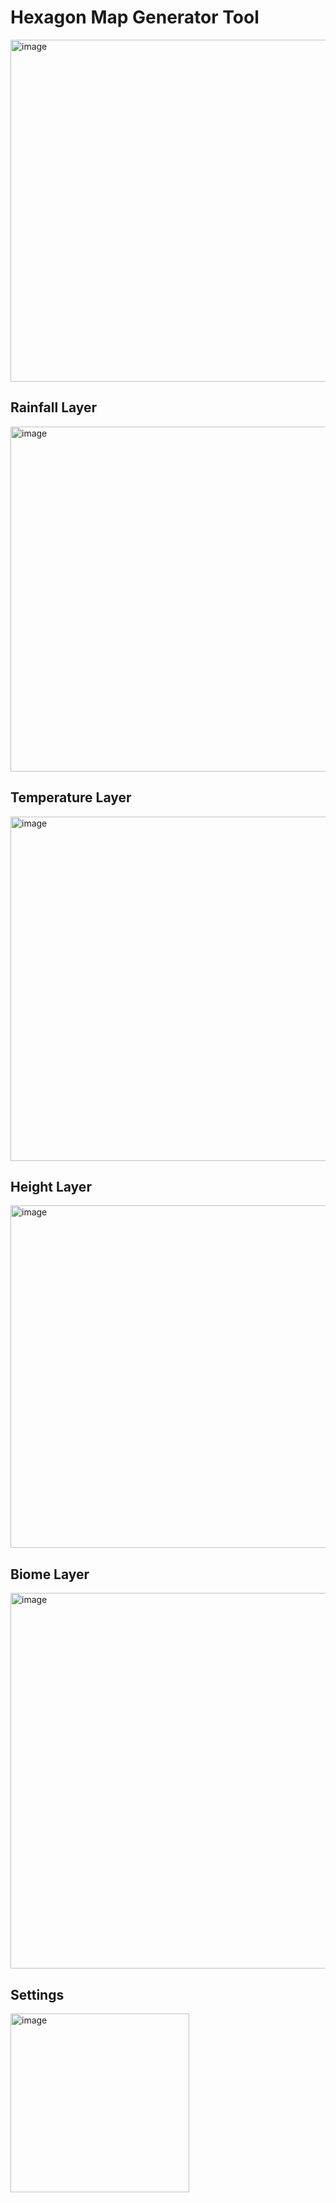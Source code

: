 # Hexagon Map Generator Tool
<img width="547" alt="image" src="https://github.com/SimonBalint03/HexagonMapGenerator/assets/94404223/eab99044-6be7-4069-a257-e49414c7b9df">

## Rainfall Layer
<img width="552" alt="image" src="https://github.com/SimonBalint03/HexagonMapGenerator/assets/94404223/dc8c5e18-b8f0-48c0-8192-7fa83f7f5223">

## Temperature Layer
<img width="551" alt="image" src="https://github.com/SimonBalint03/HexagonMapGenerator/assets/94404223/daae8eaf-558c-4c39-a22e-07ecd707f872">

## Height Layer
<img width="548" alt="image" src="https://github.com/SimonBalint03/HexagonMapGenerator/assets/94404223/04d920fb-4bf9-4a70-b012-62d2902f17ca">

## Biome Layer
<img width="601" alt="image" src="https://github.com/SimonBalint03/HexagonMapGenerator/assets/94404223/f4155f93-2d4b-426f-bc45-4c7f1661ec9a">

## Settings
<img width="286" alt="image" src="https://github.com/SimonBalint03/HexagonMapGenerator/assets/94404223/475a8d0f-2890-47c4-bf98-0865898cfdd2">
